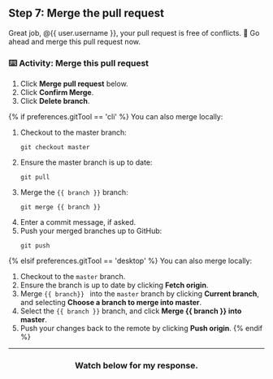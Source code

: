 ## Step 7: Merge the  pull request

Great job, @{{ user.username }}, your pull request is free of conflicts. :tada: Go ahead and merge this pull request now. 
 
### :keyboard: Activity: Merge this pull request


1. Click **Merge pull request** below.
2. Click **Confirm Merge**.
3. Click **Delete branch**.

{% if preferences.gitTool == 'cli' %}
You can also merge locally:
1. Checkout to the master branch:
    ```shell
    git checkout master
    ```
1. Ensure the master branch is up to date:
    ```shell
    git pull
    ```
1. Merge the `{{ branch }}` branch:
    ```shell
    git merge {{ branch }}
    ```
1. Enter a commit message, if asked.
1. Push your merged branches up to GitHub:
    ```shell
    git push
    ```
{% elsif preferences.gitTool == 'desktop' %}
You can also merge locally:
1. Checkout to the `master` branch.
2. Ensure the branch is up to date by clicking **Fetch origin**. 
3. Merge `{{ branch}} ` into the `master` branch by clicking **Current branch**, and selecting **Choose a branch to merge into master**. 
4. Select the `{{ branch }}` branch, and click **Merge {{ branch }} into master**.
5. Push your changes back to the remote by clicking **Push origin**.
{% endif %}

<hr>
<h3 align="center">Watch below for my response.</h3>

